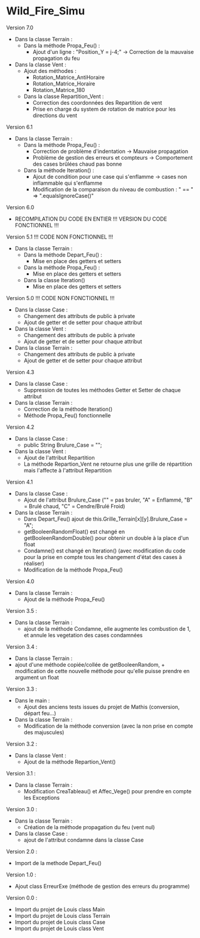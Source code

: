 # Wild_Fire_Simu

Version 7.0
- Dans la classe Terrain :
   - Dans la méthode Propa_Feu() : 
      - Ajout d'un ligne : "Position_Y = j-4;" -> Correction de la mauvaise propagation du feu
- Dans la classe Vent : 
   - Ajout des méthodes :
      - Rotation_Matrice_AntiHoraire
      - Rotation_Matrice_Horaire
      - Rotation_Matrice_180
   - Dans la classe Repartition_Vent :
      - Correction des coordonnées des Repartition de vent 
      - Prise en charge du system de rotation de matrice pour les directions du vent

Version 6.1
- Dans la classe Terrain :
   - Dans la méthode Propa_Feu()  :
      - Correction de problème d'indentation -> Mauvaise propagation
      - Problème de gestion des erreurs et compteurs -> Comportement des cases brûlées chaud pas bonne
   - Dans la méthode Iteration() :
      - Ajout de condition pour une case qui s'enflamme -> cases non inflammable qui s'enflamme  
      - Modification de la comparaison du niveau de combustion : " == " => ".equalsIgnoreCase()"
	

Version 6.0
- RECOMPILATION DU CODE EN ENTIER 
!!! VERSION DU CODE FONCTIONNEL !!!

Version 5.1
!!! CODE NON FONCTIONNEL !!!
- Dans la classe Terrain :
   - Dans la méthode Depart_Feu() :
      - Mise en place des getters et setters
   - Dans la méthode Propa_Feu() :
      - Mise en place des getters et setters
   - Dans la classe Iteration()
      - Mise en place des getters et setters

Version 5.0
!!! CODE NON FONCTIONNEL !!!
- Dans la classe Case : 
   - Changement des attributs de public à private
   - Ajout de getter et de setter pour chaque attribut
- Dans la classe Vent : 
   - Changement des attributs de public à private
   - Ajout de getter et de setter pour chaque attribut
- Dans la classe Terrain :
   - Changement des attributs de public à private
   - Ajout de getter et de setter pour chaque attribut

Version 4.3
- Dans la classe Case :
   - Suppression de toutes les méthodes Getter et Setter de chaque attribut
- Dans la classe Terrain :
   - Correction de la méthode Iteration()
   - Méthode Propa_Feu() fonctionnelle

Version 4.2
- Dans la classe Case :
   - public String Brulure_Case = "";
- Dans la classe Vent :
   - Ajout de l'attribut Repartition
   - La méthode Repartion_Vent ne retourne plus une grille de répartition mais l'affecte à l'attribut Repartition

Version 4.1
- Dans la classe Case :
   - Ajout de l'attribut Brulure_Case ("" = pas bruler, "A" = Enflammé, "B" = Brulé chaud, "C" = Cendre/Brulé Froid)
- Dans la classe Terrain :
   - Dans Depart_Feu() ajout de this.Grille_Terrain[x][y].Brulure_Case = "A";
   - getBooleenRandomFloat() est changé en getBooleenRandomDouble() pour obtenir un double à la place d'un float
   - Condamne() est changé en Iteration() (avec modification du code pour la prise en compte tous les changement d'état des cases à réaliser)
   - Modification de la méthode Propa_Feu()

Version 4.0
- Dans la classe Terrain :
   - Ajout de la méthode Propa_Feu()

 Version 3.5 :
 - Dans la classe Terrain :
   - ajout de la méthode Condamne, elle augmente les combustion de 1, et annule les vegetation des cases condamnées
   
 Version 3.4 :
 - Dans la classe Terrain :
  - ajout d'une méthode copiée/collée de getBooleenRandom, + modification de cette nouvelle méthode pour qu'elle puisse prendre en argument un float 

Version 3.3 :
- Dans le main :
  - Ajout des anciens tests issues du projet de Mathis (conversion, départ feu...)
- Dans la classe Terrain : 
  - Modification de la méthode conversion (avec la non prise en compte des majuscules)  
 
Version 3.2 :
- Dans la classe Vent :
  - Ajout de la méthode Repartion_Vent()

Version 3.1 :
- Dans la classe Terrain :
  - Modification CreaTableau() et Affec_Vege() pour prendre en compte les Exceptions

Version 3.0 :
- Dans la classe Terrain :
  - Création de la méthode propagation du feu (vent nul)
- Dans la classe Case :
  - ajout de l'attribut condamne dans la classe Case
  
Version 2.0 :
- Import de la methode Depart_Feu()

Version 1.0 :
- Ajout class ErreurExe (méthode de gestion des erreurs du programme)

Version 0.0 :
- Import du projet de Louis class Main
- Import du projet de Louis class Terrain
- Import du projet de Louis class Case
- Import du projet de Louis class Vent
